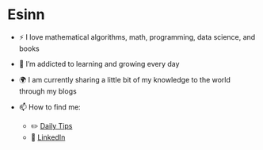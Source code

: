 # Esinn
- :zap: I love mathematical algorithms, math, programming, data science, and books
- 🌱 I’m addicted to learning and growing every day
- :earth_africa: I am currently sharing a little bit of my knowledge to the world through my blogs
- 📫 How to find me: 
  
  - :pencil2: [Daily Tips](https://mathdatasimplified.com/)
  - :office: [LinkedIn](www.linkedin.com/in/esin-oruç-73b0a4228)
  
